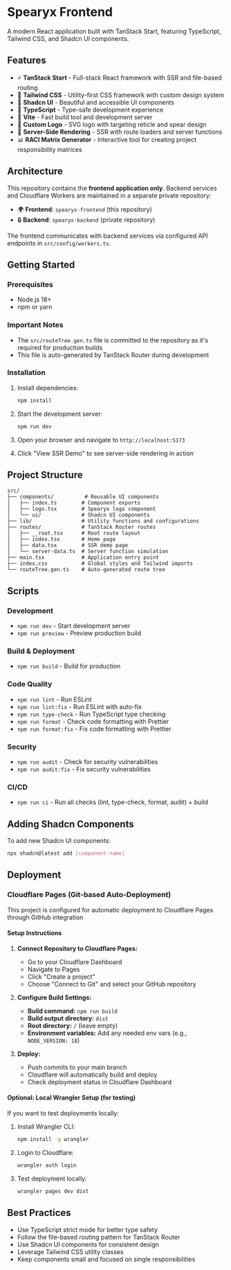 # Spearyx Frontend

A modern React application built with TanStack Start, featuring TypeScript, Tailwind CSS, and Shadcn UI components.

## Features

- ⚡ **TanStack Start** - Full-stack React framework with SSR and file-based routing
- 🎨 **Tailwind CSS** - Utility-first CSS framework with custom design system
- 🧩 **Shadcn UI** - Beautiful and accessible UI components
- 🔧 **TypeScript** - Type-safe development experience
- 🚀 **Vite** - Fast build tool and development server
- 🎯 **Custom Logo** - SVG logo with targeting reticle and spear design
- 🔄 **Server-Side Rendering** - SSR with route loaders and server functions
- 📊 **RACI Matrix Generator** - Interactive tool for creating project responsibility matrices

## Architecture

This repository contains the **frontend application only**. Backend services and Cloudflare Workers are maintained in a separate private repository:

- 🌍 **Frontend**: `spearyx-frontend` (this repository)
- 🔒 **Backend**: `spearyx-backend` (private repository)

The frontend communicates with backend services via configured API endpoints in `src/config/workers.ts`.

## Getting Started

### Prerequisites

- Node.js 18+
- npm or yarn

### Important Notes

- The `src/routeTree.gen.ts` file is committed to the repository as it's required for production builds
- This file is auto-generated by TanStack Router during development

### Installation

1. Install dependencies:

   ```bash
   npm install
   ```

2. Start the development server:

   ```bash
   npm run dev
   ```

3. Open your browser and navigate to `http://localhost:5173`

4. Click "View SSR Demo" to see server-side rendering in action

## Project Structure

```plaintext
src/
├── components/          # Reusable UI components
│   ├── index.ts        # Component exports
│   ├── logo.tsx        # Spearyx logo component
│   └── ui/             # Shadcn UI components
├── lib/                # Utility functions and configurations
├── routes/             # TanStack Router routes
│   ├── __root.tsx      # Root route layout
│   ├── index.tsx       # Home page
│   ├── data.tsx        # SSR demo page
│   └── server-data.ts  # Server function simulation
├── main.tsx            # Application entry point
├── index.css           # Global styles and Tailwind imports
└── routeTree.gen.ts    # Auto-generated route tree
```

## Scripts

### Development

- `npm run dev` - Start development server
- `npm run preview` - Preview production build

### Build & Deployment

- `npm run build` - Build for production

### Code Quality

- `npm run lint` - Run ESLint
- `npm run lint:fix` - Run ESLint with auto-fix
- `npm run type-check` - Run TypeScript type checking
- `npm run format` - Check code formatting with Prettier
- `npm run format:fix` - Fix code formatting with Prettier

### Security

- `npm run audit` - Check for security vulnerabilities
- `npm run audit:fix` - Fix security vulnerabilities

### CI/CD

- `npm run ci` - Run all checks (lint, type-check, format, audit) + build

## Adding Shadcn Components

To add new Shadcn UI components:

```bash
npx shadcn@latest add [component-name]
```

## Deployment

### Cloudflare Pages (Git-based Auto-Deployment)

This project is configured for automatic deployment to Cloudflare Pages through GitHub integration

#### Setup Instructions

1. **Connect Repository to Cloudflare Pages:**
   - Go to your Cloudflare Dashboard
   - Navigate to Pages
   - Click "Create a project"
   - Choose "Connect to Git" and select your GitHub repository

2. **Configure Build Settings:**
   - **Build command:** `npm run build`
   - **Build output directory:** `dist`
   - **Root directory:** `/` (leave empty)
   - **Environment variables:** Add any needed env vars (e.g., `NODE_VERSION: 18`)

3. **Deploy:**
   - Push commits to your main branch
   - Cloudflare will automatically build and deploy
   - Check deployment status in Cloudflare Dashboard

#### Optional: Local Wrangler Setup (for testing)

If you want to test deployments locally:

1. Install Wrangler CLI:

   ```bash
   npm install -g wrangler
   ```

2. Login to Cloudflare:

   ```bash
   wrangler auth login
   ```

3. Test deployment locally:

   ```bash
   wrangler pages dev dist
   ```

## Best Practices

- Use TypeScript strict mode for better type safety
- Follow the file-based routing pattern for TanStack Router
- Use Shadcn UI components for consistent design
- Leverage Tailwind CSS utility classes
- Keep components small and focused on single responsibilities
